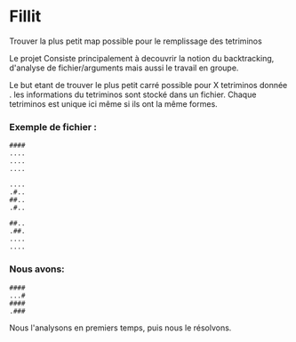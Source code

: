 # Fillit
Trouver la plus petit map possible pour le remplissage des tetriminos

Le projet Consiste principalement à decouvrir la notion du backtracking, d'analyse de fichier/arguments mais aussi le travail
en groupe.

Le but etant de trouver le plus petit carré possible pour X tetriminos donnée .
les informations du tetriminos sont stocké dans un fichier.
Chaque tetriminos est unique ici même si ils ont la même formes.

### Exemple de fichier :
```
####
....
....
....
  
....
.#..
##..
.#..

##..
.##.
....
....
```
  ### Nous avons:
```
####
...#
####
.###
```
Nous l'analysons en premiers temps, puis nous le résolvons.
